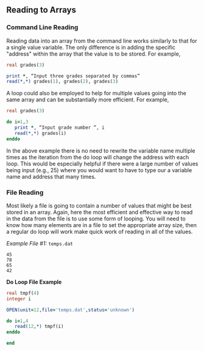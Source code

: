 ## Reading to Arrays

### Command Line Reading
Reading data into an array from the command line works similarly to that for a single value variable. The only difference is in adding the specific "address" within the array that the value is to be stored. For example,

```fortran
real grades(3)

print *, “Input three grades separated by commas”
read(*,*) grades(1), grades(2), grades(3)
```
A loop could also be employed to help for multiple values going into the same array and can be substantially more efficient. For example,

```fortran
real grades(3)

do i=1,3
   print *, “Input grade number ”, i
   read(*,*) grades(i)
enddo
```
In the above example there is no need to rewrite the variable name multiple times as the iteration from the do loop will change the address with each loop. This would be especially helpful if there were a large number of values being input (e.g., 25) where you would want to have to type our a variable name and address that many times.

### File Reading
Most likely a file is going to contain a number of values that might be best stored in an array. Again, here the most efficient and effective way to read in the data from the file is to use some form of looping. You will need to know how many elements are in a file to set the appropriate array size, then a regular do loop will work make quick work of reading in all of the values.

*Example File #1:* ```temps.dat```
```
45
78
65
42
```

**Do Loop File Example**
```fortran
real tmpf(4)
integer i

OPEN(unit=12,file='temps.dat',status='unknown')

do i=1,4
   read(12,*) tmpf(i)
enddo

end
```
